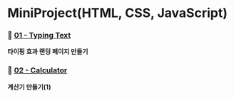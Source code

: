 #  MiniProject(HTML, CSS, JavaScript)
### 📍 [**01 - Typing Text**](https://github.com/easyomi-code/MiniProject/tree/main/mini01)
**타이핑 효과 랜딩 페이지 만들기**

### 📍 [**02 - Calculator**](https://github.com/easyomi-code/MiniProject/tree/main/mini02)
**계산기 만들기(1)**
